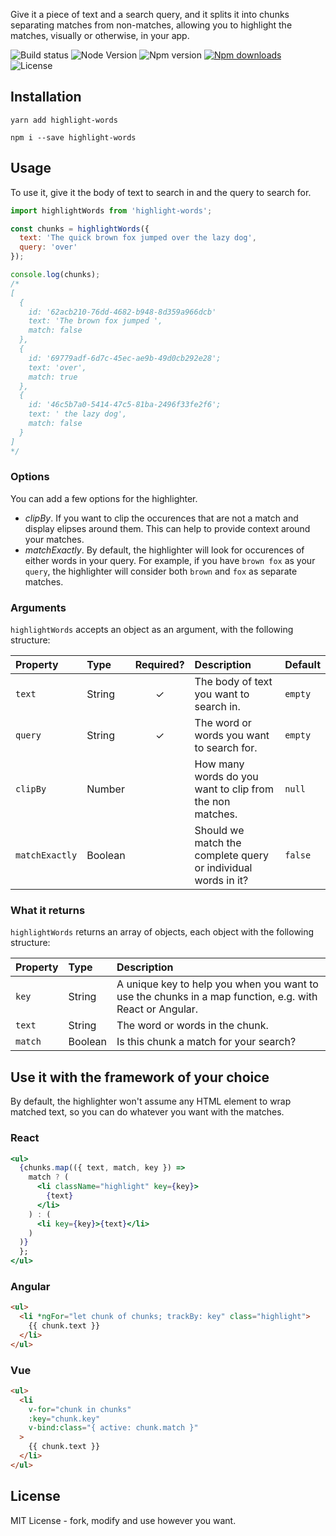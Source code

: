 Give it a piece of text and a search query, and it splits it into chunks separating matches from non-matches, allowing you to highlight the matches, visually or otherwise, in your app.

![Build status][build-status-badge] ![Node Version][node-version-badge]
![Npm version][npm-version-badge]
[![Npm downloads][npm-downloads-badge]][highlight-words-npm] ![License][license-badge]

## Installation

```
yarn add highlight-words
```

```
npm i --save highlight-words
```

## Usage

To use it, give it the body of text to search in and the query to search for.

```js
import highlightWords from 'highlight-words';

const chunks = highlightWords({
  text: 'The quick brown fox jumped over the lazy dog',
  query: 'over'
});

console.log(chunks);
/*
[
  {
    id: '62acb210-76dd-4682-b948-8d359a966dcb'
    text: 'The brown fox jumped ',
    match: false
  },
  {
    id: '69779adf-6d7c-45ec-ae9b-49d0cb292e28';
    text: 'over',
    match: true
  },
  {
    id: '46c5b7a0-5414-47c5-81ba-2496f33fe2f6';
    text: ' the lazy dog',
    match: false
  }
]
*/
```

### Options

You can add a few options for the highlighter.

- _clipBy_. If you want to clip the occurences that are not a match and display elipses around them. This can help to provide context around your matches.
- _matchExactly_. By default, the highlighter will look for occurences of either words in your query. For example, if you have `brown fox` as your `query`, the highlighter will consider both `brown` and `fox` as separate matches.

### Arguments

`highlightWords` accepts an object as an argument, with the following structure:

| Property       | Type    | Required? | Description                                                   | Default |
| :------------- | :------ | :-------: | :------------------------------------------------------------ | :------ |
| `text`         | String  |     ✓     | The body of text you want to search in.                       | `empty` |
| `query`        | String  |     ✓     | The word or words you want to search for.                     | `empty` |
| `clipBy`       | Number  |           | How many words do you want to clip from the non matches.      | `null`  |
| `matchExactly` | Boolean |           | Should we match the complete query or individual words in it? | `false` |

### What it returns

`highlightWords` returns an array of objects, each object with the following structure:

| Property | Type    | Description                                                                                             |
| :------- | :------ | :------------------------------------------------------------------------------------------------------ |
| `key`    | String  | A unique key to help you when you want to use the chunks in a map function, e.g. with React or Angular. |
| `text`   | String  | The word or words in the chunk.                                                                         |
| `match`  | Boolean | Is this chunk a match for your search?                                                                  |

## Use it with the framework of your choice

By default, the highlighter won't assume any HTML element to wrap matched text, so you can do whatever you want with the matches.

### React

```jsx
<ul>
  {chunks.map(({ text, match, key }) =>
    match ? (
      <li className="highlight" key={key}>
        {text}
      </li>
    ) : (
      <li key={key}>{text}</li>
    )
  )}
  };
</ul>
```

### Angular

```html
<ul>
  <li *ngFor="let chunk of chunks; trackBy: key" class="highlight">
    {{ chunk.text }}
  </li>
</ul>
```

### Vue

```html
<ul>
  <li
    v-for="chunk in chunks"
    :key="chunk.key"
    v-bind:class="{ active: chunk.match }"
  >
    {{ chunk.text }}
  </li>
</ul>
```

## License

MIT License - fork, modify and use however you want.

[node-version-badge]: https://img.shields.io/node/v/highlight-words.svg?style=flat-square
[license-badge]: https://img.shields.io/npm/l/highlight-words.svg?style=flat-square
[npm-version-badge]: https://img.shields.io/npm/v/highlight-words.svg?style=flat-square
[highlight-words-npm]: https://www.npmjs.com/package/highlight-words
[npm-downloads-badge]: https://img.shields.io/npm/dt/highlight-words.svg?style=flat-square
[build-status-badge]: https://img.shields.io/travis/tricinel/highlight-words.svg?style=flat-square
